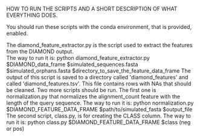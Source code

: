 HOW TO RUN THE SCRIPTS AND A SHORT DESCRIPTION OF WHAT EVERYTHING DOES.  

You should run these scripts with the conda environment, that is provided, enabled.

The diamond_feature_extractor.py is the script used to extract the features from the DIAMOND output.  
    The way to run it is: python diamond_feature_extractor.py $DIAMOND_data_frame $simulated_sequences.fasta $simulated_orphans.fasta $directory_to_save_the_feature_data_frame
    The output of this script is saved to a directory called 'diamond_features' and called 'diamond_features.tsv'. This file contains rows with NAs that should be cleaned. Two more scripts should be run.
    The first one is normalization.py that normalizes the alignment_count feature with the length of the query sequence. The way to run it is:
          python normalization.py $DIAMOND_FEATURE_DATA_FRAME $path/to/simulated_fasta $output_file
    The second script, class.py, is for creating the CLASS column. The way to run it is:
          python class.py $DIAMOND_FEATURE_DATA_FRAME $class (neg or pos)
  
